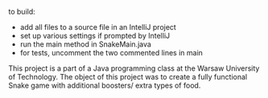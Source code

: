 to build:
- add all files to a source file in an IntelliJ project
- set up various settings if prompted by IntelliJ
- run the main method in SnakeMain.java
- for tests, uncomment the two commented lines in main

This project is a part of a Java programming class at the Warsaw University of Technology. The object of this project was to create a fully functional Snake game with additional boosters/ extra types of food.
